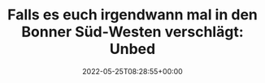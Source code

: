 ---
retweeted: false
source: <a href="https://mobile.twitter.com" rel="nofollow">Twitter Web App</a>
entities:
  hashtags: []
  symbols: []
  user_mentions: []
  urls:
  - url: https://t.co/4PAlQhqZe4
    expanded_url: https://twitter.com/baschtdotcom/status/1529377797726167040
    display_url: twitter.com/baschtdotcom/s…
    indices:
    - '115'
    - '138'
display_text_range:
- '0'
- '138'
favorite_count: '2'
id_str: '1529378971196043264'
truncated: false
retweet_count: '0'
id: '1529378971196043264'
possibly_sensitive: false
created_at: Wed May 25 08:28:55 +0000 2022
favorited: false
full_text: 'Falls es euch irgendwann mal in den Bonner Süd-Westen verschlägt: Unbedingt
  Essen bei Mukam in Duisdorf probieren.'
lang: de
quote_url: https://twitter.com/baschtdotcom/status/1529377797726167040
tags:
- pesos/twitter
date: '2022-05-25T08:28:55+00:00'
src: https://twitter.com/bascht/status/1529378971196043264
original_url: https://twitter.com/bascht/status/1529378971196043264
type: twitter_tweet
text: 'Falls es euch irgendwann mal in den Bonner Süd-Westen verschlägt: Unbedingt
  Essen bei Mukam in Duisdorf probieren.'
title: 'Falls es euch irgendwann mal in den Bonner Süd-Westen verschlägt: Unbed'

---